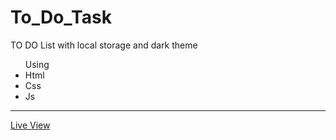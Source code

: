 # To_Do_Task
TO DO List with local storage and dark theme
<ul>
  Using
  <li>Html</li>
  <li>Css</li>
  <li>Js</li>
 </ul>
<hr/>
<a href="https://ziad-ahmed22.github.io/To_Do_Task/">Live View</a>
